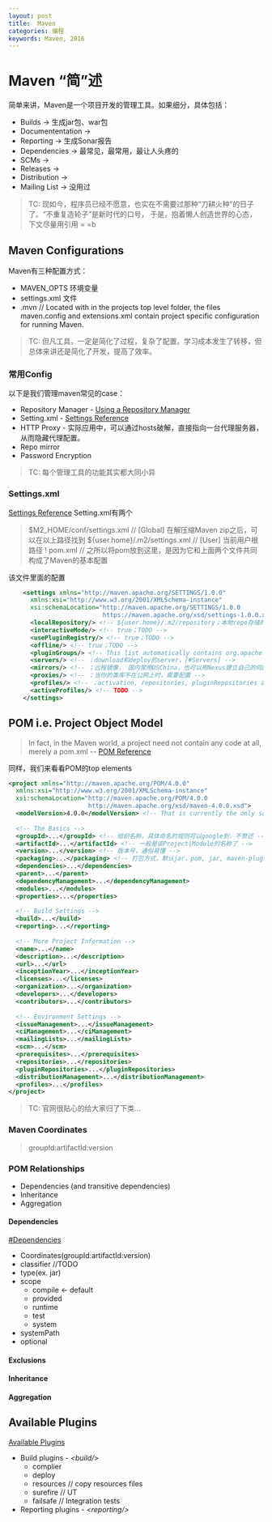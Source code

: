 ```yaml
---
layout: post
title:  Maven
categories: 编程
keywords: Maven, 2016
---
```


# Maven “简”述
简单来讲，Maven是一个项目开发的管理工具。如果细分，具体包括：

- Builds				→ 生成jar包、war包
- Documententation		→ 
- Reporting 			→ 生成Sonar报告
- Dependencies			→ 最常见，最常用，最让人头疼的
- SCMs					→ 
- Releases				→ 
- Distribution			→
- Mailing List			→ 没用过

> TC: 现如今，程序员已经不愿意，也实在不需要过那种“刀耕火种”的日子了。“不重复造轮子”是新时代的口号， 于是，抱着懒人创造世界的心态，下文尽量用引用 = =b

## Maven Configurations
Maven有三种配置方式：

- MAVEN_OPTS 环境变量
- settings.xml 文件
- .mvn // Located with in the projects top level folder, the files maven.config and extensions.xml contain project specific configuration for running Maven.

> TC: 但凡工具，一定是简化了过程，复杂了配置。学习成本发生了转移，但总体来讲还是简化了开发，提高了效率。

### 常用Config
以下是我们管理maven常见的case：

- Repository Manager - [Using a Repository Manager]
- Setting.xml - [Settings Reference]
- HTTP Proxy - 实际应用中，可以通过hosts破解，直接指向一台代理服务器，从而隐藏代理配置。
- Repo mirror 
- Password Encryption

> TC: 每个管理工具的功能其实都大同小异

### Settings.xml
[Settings Reference]
Setting.xml有两个

> $M2_HOME/conf/settings.xml // [Global] 在解压缩Maven zip之后，可以在以上路径找到
> ${user.home}/.m2/settings.xml // [User] 当前用户根路径
> ! pom.xml // 之所以将pom放到这里，是因为它和上面两个文件共同构成了Maven的基本配置

该文件里面的配置

```xml
    <settings xmlns="http://maven.apache.org/SETTINGS/1.0.0"
      xmlns:xsi="http://www.w3.org/2001/XMLSchema-instance"
      xsi:schemaLocation="http://maven.apache.org/SETTINGS/1.0.0
                          https://maven.apache.org/xsd/settings-1.0.0.xsd">
      <localRepository/> <!-- ${user.home}/.m2/repository；本地repo存储的路径 -->
      <interactiveMode/> <!-- true；TODO -->
      <usePluginRegistry/> <!-- true；TODO -->
      <offline/> <!-- true；TODO -->
      <pluginGroups/> <!-- This list automatically contains org.apache.maven.plugins and org.codehaus.mojo -->
      <servers/> <!-- ；download和deploy的server，[#Servers] -->
      <mirrors/> <!-- ；远程镜像， 国内常用OSChina，也可以用Nexus建立自己的伺服 -->
      <proxies/> <!-- ；当你的类库不在公网上时，需要配置 -->
      <profiles/> <!-- ；activation, repositories, pluginRepositories and properties； ex: sonar profile -->
      <activeProfiles/> <!-- TODO -->
    </settings>
```

## POM i.e. Project Object Model
> In fact, in the Maven world, a project need not contain any code at all, merely a pom.xml -- [POM Reference]

同样，我们来看看POM的top elements

```xml
<project xmlns="http://maven.apache.org/POM/4.0.0"
  xmlns:xsi="http://www.w3.org/2001/XMLSchema-instance"
  xsi:schemaLocation="http://maven.apache.org/POM/4.0.0
                      http://maven.apache.org/xsd/maven-4.0.0.xsd">
  <modelVersion>4.0.0</modelVersion> <!-- That is currently the only supported POM version for both Maven 2 & 3, and is always required. -->
 
  <!-- The Basics -->
  <groupId>...</groupId> <!-- 组织名称，具体命名的规则可以google到，不赘述 -->
  <artifactId>...</artifactId> <!-- 一般是该Project|Module的名称了 -->
  <version>...</version> <!-- 版本号，通俗易懂 -->
  <packaging>...</packaging> <!-- 打包方式，默认jar，pom, jar, maven-plugin, ejb, war, ear, rar, par -->
  <dependencies>...</dependencies>
  <parent>...</parent>
  <dependencyManagement>...</dependencyManagement>
  <modules>...</modules>
  <properties>...</properties>
 
  <!-- Build Settings -->
  <build>...</build>
  <reporting>...</reporting>
 
  <!-- More Project Information -->
  <name>...</name>
  <description>...</description>
  <url>...</url>
  <inceptionYear>...</inceptionYear>
  <licenses>...</licenses>
  <organization>...</organization>
  <developers>...</developers>
  <contributors>...</contributors>
 
  <!-- Environment Settings -->
  <issueManagement>...</issueManagement>
  <ciManagement>...</ciManagement>
  <mailingLists>...</mailingLists>
  <scm>...</scm>
  <prerequisites>...</prerequisites>
  <repositories>...</repositories>
  <pluginRepositories>...</pluginRepositories>
  <distributionManagement>...</distributionManagement>
  <profiles>...</profiles>
</project>
```

> TC: 官网很贴心的给大家归了下类...

### Maven Coordinates
> groupId:artifactId:version

### POM Relationships
- Dependencies (and transitive dependencies)
- Inheritance
- Aggregation

#### Dependencies
[#Dependencies]

- Coordinates(groupId:artifactId:version)
- classifier //TODO
- type(ex. jar)
- scope
	+ compile ← default
	+ provided 
	+ runtime 
	+ test 
	+ system 
- systemPath
- optional

#### Exclusions

#### Inheritance

#### Aggregation

## Available Plugins

[Available Plugins]

- Build plugins - *<build/\>*
	+ complier
	+ deploy
	+ resources // copy resources files
	+ surefire // UT
	+ failsafe // Integration tests
- Reporting plugins - *<reporting/\>*

[Hiden-Links-START]:()
[Using a Repository Manager]: https://maven.apache.org/repository-management.html
[Settings Reference]: https://maven.apache.org/settings.html
[#Servers]: https://maven.apache.org/settings.html#Servers
[POM Reference]: https://maven.apache.org/pom.html
[#Dependencies]: https://maven.apache.org/pom.html#Dependencies
[Available Plugins]: https://maven.apache.org/plugins/index.html
